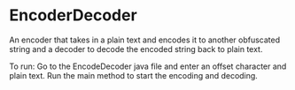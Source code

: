 # EncoderDecoder
An encoder that takes in a plain text and encodes it to another obfuscated string and a decoder to decode the encoded string back to plain text.

To run:
Go to the EncodeDecoder java file and enter an offset character and plain text. Run the main method to start the encoding and decoding.
